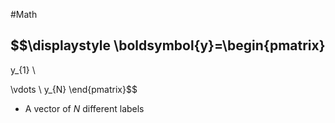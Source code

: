 #Math 
## $$\displaystyle \boldsymbol{y}=\begin{pmatrix}
y_{1} \\

\vdots \\
y_{N}
\end{pmatrix}$$
* A vector of $\displaystyle N$ different labels